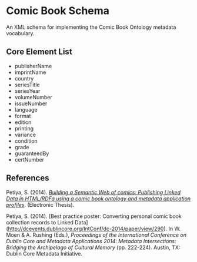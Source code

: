 # Comic Book Schema
An XML schema for implementing the Comic Book Ontology metadata vocabulary.

## Core Element List

+ publisherName
+ imprintName
+ country
+ seriesTitle
+ seriesYear
+ volumeNumber
+ issueNumber
+ language
+ format
+ edition
+ printing
+ variance
+ condition
+ grade
+ guaranteedBy
+ certNumber


## References
Petiya, S. (2014). [*Building a Semantic Web of comics: Publishing Linked Data in HTML/RDFa using a comic book ontology and metadata application profiles*](http://rave.ohiolink.edu/etdc/view?acc_num=kent1416791055). (Electronic Thesis).

Petiya, S. (2014). [Best practice poster: Converting personal comic book collection records to Linked Data] (http://dcevents.dublincore.org/IntConf/dc-2014/paper/view/290). In W. Moen & A. Rushing (Eds.), *Proceedings of the International Conference on Dublin Core and Metadata Applications 2014: Metadata Intersections: Bridging the Archipelago of Cultural Memory* (pp. 222-224). Austin, TX: Dublin Core Metadata Initiative.
